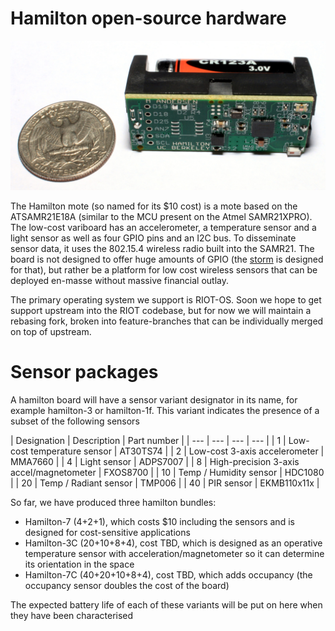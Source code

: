 # Hamilton open-source hardware

![hamilton mote](https://raw.githubusercontent.com/immesys/baseliner/master/misc/hamilton-sm.jpg)

The Hamilton mote (so named for its $10 cost) is a mote based on the ATSAMR21E18A (similar to the MCU present on the Atmel SAMR21XPRO). The low-cost variboard has an accelerometer, a temperature sensor and a light sensor as well as four GPIO pins and an I2C bus. To disseminate sensor data, it uses the 802.15.4 wireless radio built into the SAMR21. The board is not designed to offer huge amounts of GPIO (the [storm](http://storm.rocks) is designed for that), but rather be a platform for low cost wireless sensors that can be deployed en-masse without massive financial outlay.

The primary operating system we support is RIOT-OS. Soon we hope to get support upstream into the RIOT codebase, but for now we will maintain a rebasing fork, broken into feature-branches that can be individually merged on top of upstream.

# Sensor packages

A hamilton board will have a sensor variant designator in its name, for example hamilton-3 or hamilton-1f. This variant indicates the presence of a subset of the following sensors

| Designation  | Description | Part number |
| --- | --- | --- | --- |
|  1 | Low-cost temperature sensor | AT30TS74 |
|  2 | Low-cost 3-axis accelerometer | MMA7660 |
|  4 | Light sensor | ADPS7007 |
|  8 | High-precision 3-axis accel/magnetometer | FXOS8700 |
| 10 | Temp / Humidity sensor | HDC1080 |
| 20 | Temp / Radiant sensor | TMP006 |
| 40 | PIR sensor | EKMB110x11x |

So far, we have produced three hamilton bundles:

- Hamilton-7 (4+2+1), which costs $10 including the sensors and is designed for cost-sensitive applications
- Hamilton-3C (20+10+8+4), cost TBD, which is designed as an operative temperature sensor with acceleration/magnetometer so it can determine its orientation in the space
- Hamilton-7C (40+20+10+8+4), cost TBD, which adds occupancy (the occupancy sensor doubles the cost of the board)

The expected battery life of each of these variants will be put on here when they have been characterised
